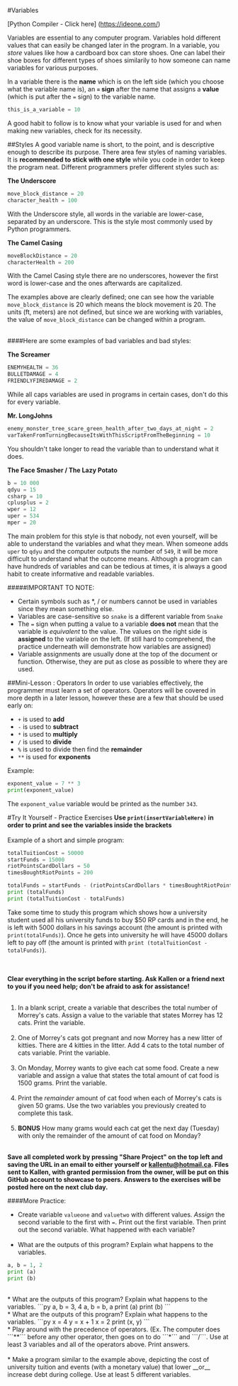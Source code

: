 #Variables

[Python Compiler - Click here] (https://ideone.com/)

Variables are essential to any computer program. Variables hold different values that can easily be changed later in the program. In a variable, you _store_ values like how a cardboard box can store shoes. One can label their shoe boxes for different types of shoes similarily to how someone can name variables for various purposes.

In a variable there is the __name__ which is on the left side (which you choose what the variable name is), an __```=``` sign__ after the name that assigns a __value__ (which is put after the ```=``` sign) to the variable name.

```py
this_is_a_variable = 10
```

A good habit to follow is to know what your variable is used for and when making new variables, check for its necessity.

##Styles
A good variable name is short, to the point, and is descriptive enough to describe its purpose. There area few styles of naming variables. It is __recommended to stick with one style__ while you code in order to keep the program neat.
Different programmers prefer different styles such as:

__The Underscore__
```py
move_block_distance = 20
character_health = 100
```
With the Underscore style, all words in the variable are lower-case, separated by an underscore. This is the style most commonly used by Python programmers.

__The Camel Casing__
```py
moveBlockDistance = 20
characterHealth = 200
```
With the Camel Casing style there are no underscores, however the first word is lower-case and the ones afterwards are capitalized.

The examples above are clearly defined; one can see how the variable ```move_block_distance``` is 20 which means the block movement is 20. The units (ft, meters) are not defined, but since we are working with variables, the value of ```move_block_distance``` can be changed within a program.
<br><br>

####Here are some examples of bad variables and bad styles:

__The Screamer__
```py
ENEMYHEALTH = 36
BULLETDAMAGE = 4
FRIENDLYFIREDAMAGE = 2
```
While all caps variables are used in programs in certain cases, don't do this for every variable.

__Mr. LongJohns__
```py
enemy_monster_tree_scare_green_health_after_two_days_at_night = 2
varTakenFromTurningBecauseItsWithThisScriptFromTheBeginning = 10
```
You shouldn't take longer to read the variable than to understand what it does.

__The Face Smasher / The Lazy Potato__
```py
b = 10 000
qdyu = 15
csharp = 10
cplusplus = 2
wper = 12
uper = 534
mper = 20
```
The main problem for this style is that nobody, not even yourself, will be able to understand the variables and what they mean. When someone adds ```uper``` to ```qdyu``` and the computer outputs the number of ```549```, it will be more difficult to understand what the outcome means. Although a program can have hundreds of variables and can be tedious at times, it is always a good habit to create informative and readable variables.

#####IMPORTANT TO NOTE: 
* Certain symbols such as *, / or numbers cannot be used in variables since they mean something else.
* Variables are case-sensitive so ```snake``` is a different variable from ```Snake```
* The ```=``` sign when putting a value to a variable __does not__ mean that the variable is _equivalent_ to the value. The values on the right side is __assigned__ to the variable on the left. (If still hard to comprehend, the practice underneath will demonstrate how variables are assigned)
* Variable assignments are usually done at the top of the document or function. Otherwise, they are put as close as possible to where they are used.

##Mini-Lesson : Operators
In order to use variables effectively, the programmer must learn a set of operators. Operators will be covered in more depth in a later lesson, however these are a few that should be used early on:
* ```+``` is used to __add__
* ```-``` is used to __subtract__
* ```*``` is used to __multiply__
* ```/``` is used to __divide__
* ```%``` is used to divide then find the __remainder__
* ```**``` is used for __exponents__

Example:
```py
exponent_value = 7 ** 3
print(exponent_value)
```
The ```exponent_value``` variable would be printed as the number ```343```.

#Try It Yourself - Practice Exercises
__Use ```print(insertVariableHere)``` in order to print and see the variables inside the brackets__<br><br>
Example of a short and simple program:
```py
totalTuitionCost = 50000
startFunds = 15000
riotPointsCardDollars = 50
timesBoughtRiotPoints = 200

totalFunds = startFunds - (riotPointsCardDollars * timesBoughtRiotPoints)
print (totalFunds)
print (totalTuitionCost - totalFunds)
```
Take some time to study this program which shows how a university student used all his university funds to buy $50 RP cards and in the end, he is left with 5000 dollars in his savings account (the amount is printed with ```print(totalFunds)```). Once he gets into university he will have 45000 dollars left to pay off (the amount is printed with ```print (totalTuitionCost - totalFunds)```).<br><br><br>

__Clear everything in the script before starting. Ask Kallen or a friend next to you if you need help; don't be afraid to ask for assistance!__<br><br>


1. In a blank script, create a variable that describes the total number of Morrey's cats. Assign a value to the variable that states Morrey has 12 cats. Print the variable.<br><br>
2. One of Morrey's cats got pregnant and now Morrey has a new litter of kitties. There are 4 kitties in the litter. Add 4 cats to the total number of cats variable. Print the variable.<br><br>
3. On Monday, Morrey wants to give each cat some food. Create a new variable and assign a value that states the total amount of cat food is 1500 grams. Print the variable.<br><br>
4. Print the _remainder_ amount of cat food when each of Morrey's cats is given 50 grams. Use the two variables you previously created to complete this task.<br><br>
5. __BONUS__ How many grams would each cat get the next day (Tuesday) with only the remainder of the amount of cat food on Monday?<br><br>

__Save all completed work by pressing "Share Project" on the top left and saving the URL in an email to either yourself or kallentu@hotmail.ca. Files sent to Kallen, with granted permission from the owner, will be put on this GitHub account to showcase to peers.
Answers to the exercises will be posted here on the next club day.__

####More Practice:
* Create variable ```valueone``` and ```valuetwo``` with different values. _Assign_ the second variable to the first with ```=```. Print out the first variable. Then print out the second variable. What happened with each variable?<br><br>
* What are the outputs of this program? Explain what happens to the variables.
```py
a, b = 1, 2
print (a)
print (b)
```
<br>
* What are the outputs of this program? Explain what happens to the variables.
```py
a, b = 3, 4
a, b = b, a
print (a)
print (b)
```
<br>
* What are the outputs of this program? Explain what happens to the variables.
```py
x = 4
y = x + 1
x = 2
print (x, y)
```
<br>
* Play around with the precedence of operators. (Ex. The computer does ```**``` before any other operator, then goes on to do ```*``` and ```/```. Use at least 3 variables and all of the operators above. Print answers.<br><br>
* Make a program similar to the example above, depicting the cost of university tuition and events (with a monetary value) that lower __or__ increase debt during college. Use at least 5 different variables.
